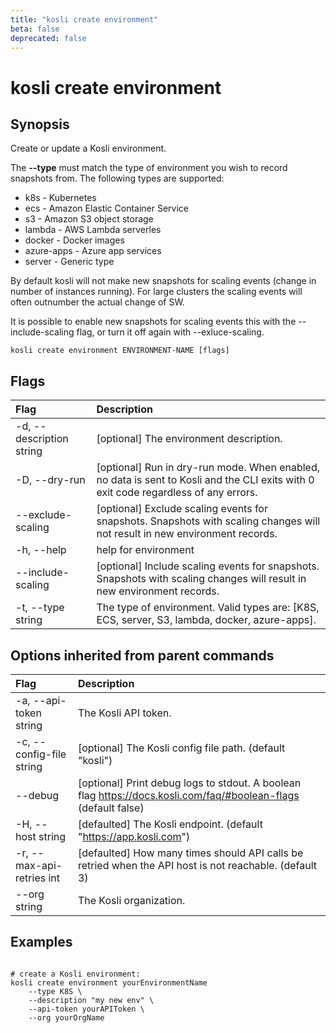 ```yaml
---
title: "kosli create environment"
beta: false
deprecated: false
---
```


# kosli create environment

## Synopsis

Create or update a Kosli environment.

The **--type** must match the type of environment you wish to record snapshots from.
The following types are supported:
  - k8s        - Kubernetes
  - ecs        - Amazon Elastic Container Service
  - s3         - Amazon S3 object storage
  - lambda     - AWS Lambda serverles
  - docker     - Docker images
  - azure-apps - Azure app services
  - server     - Generic type

By default kosli will not make new snapshots for scaling events (change in number of instances running).
For large clusters the scaling events will often outnumber the actual change of SW.

It is possible to enable new snapshots for scaling events this with the --include-scaling flag, or turn
it off again with --exluce-scaling.


```shell
kosli create environment ENVIRONMENT-NAME [flags]
```

## Flags
| Flag | Description |
| :--- | :--- |
|    -d, --description string  |  [optional] The environment description.  |
|    -D, --dry-run  |  [optional] Run in dry-run mode. When enabled, no data is sent to Kosli and the CLI exits with 0 exit code regardless of any errors.  |
|        --exclude-scaling  |  [optional] Exclude scaling events for snapshots. Snapshots with scaling changes will not result in new environment records.  |
|    -h, --help  |  help for environment  |
|        --include-scaling  |  [optional] Include scaling events for snapshots. Snapshots with scaling changes will result in new environment records.  |
|    -t, --type string  |  The type of environment. Valid types are: [K8S, ECS, server, S3, lambda, docker, azure-apps].  |


## Options inherited from parent commands
| Flag | Description |
| :--- | :--- |
|    -a, --api-token string  |  The Kosli API token.  |
|    -c, --config-file string  |  [optional] The Kosli config file path. (default "kosli")  |
|        --debug  |  [optional] Print debug logs to stdout. A boolean flag https://docs.kosli.com/faq/#boolean-flags (default false)  |
|    -H, --host string  |  [defaulted] The Kosli endpoint. (default "https://app.kosli.com")  |
|    -r, --max-api-retries int  |  [defaulted] How many times should API calls be retried when the API host is not reachable. (default 3)  |
|        --org string  |  The Kosli organization.  |


## Examples

```shell

# create a Kosli environment:
kosli create environment yourEnvironmentName
	--type K8S \
	--description "my new env" \
	--api-token yourAPIToken \
	--org yourOrgName 

```


